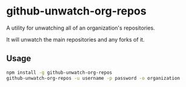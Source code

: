 # github-unwatch-org-repos

A utility for unwatching all of an organization's repositories.

It will unwatch the main repositories and any forks of it.

## Usage

```sh
npm install -g github-unwatch-org-repos
github-unwatch-org-repos -u username -p password -o organization
```
